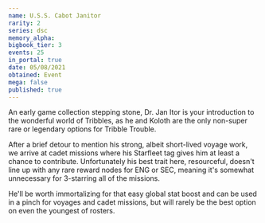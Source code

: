 ```yaml
---
name: U.S.S. Cabot Janitor
rarity: 2
series: dsc
memory_alpha:
bigbook_tier: 3
events: 25
in_portal: true
date: 05/08/2021
obtained: Event
mega: false
published: true
---
```


An early game collection stepping stone, Dr. Jan Itor is your introduction to the wonderful world of Tribbles, as he and Koloth are the only non-super rare or legendary options for Tribble Trouble.

After a brief detour to mention his strong, albeit short-lived voyage work, we arrive at cadet missions where his Starfleet tag gives him at least a chance to contribute. Unfortunately his best trait here, resourceful, doesn't line up with any rare reward nodes for ENG or SEC, meaning it's somewhat unnecessary for 3-starring all of the missions.

He'll be worth immortalizing for that easy global stat boost and can be used in a pinch for voyages and cadet missions, but will rarely be the best option on even the youngest of rosters.
